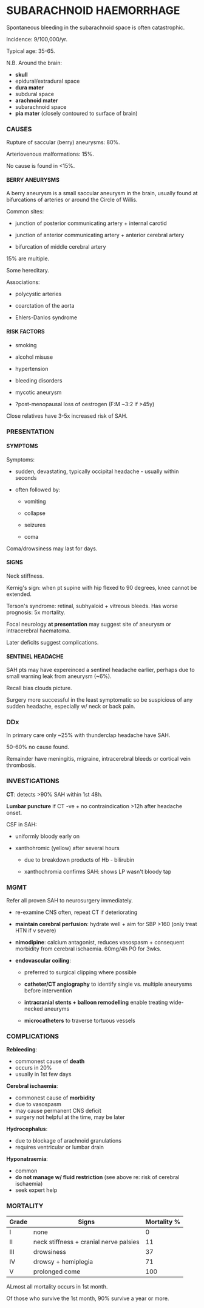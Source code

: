 # SUBARACHNOID HAEMORRHAGE

Spontaneous bleeding in the subarachnoid space is often catastrophic.

Incidence: 9/100,000/yr.

Typical age: 35-65.

N.B. Around the brain:

- **skull**
- epidural/extradural space
- **dura mater**
- subdural space
- **arachnoid mater**
- subarachnoid space
- **pia mater** (closely contoured to surface of brain)

### CAUSES

Rupture of saccular (berry) aneurysms: 80%.

Arteriovenous malformations: 15%.

No cause is found in <15%.

#### BERRY ANEURYSMS

A berry aneurysm is a small saccular aneurysm in the brain, usually found at bifurcations of arteries or around the Circle of Willis.

Common sites:

- junction of posterior communicating artery + internal carotid

- junction of anterior communicating artery + anterior cerebral artery

- bifurcation of middle cerebral artery

15% are multiple.

Some hereditary.

Associations:

- polycystic arteries

- coarctation of the aorta

- Ehlers-Danlos syndrome

#### RISK FACTORS

- smoking

- alcohol misuse

- hypertension

- bleeding disorders

- mycotic aneurysm

- ?post-menopausal loss of oestrogen (F:M ~3:2 if >45y)

Close relatives have 3-5x increased risk of SAH.


### PRESENTATION

#### SYMPTOMS

Symptoms: 

- sudden, devastating, typically occipital headache - usually within seconds

- often followed by:

	- vomiting

	- collapse

	- seizures

	- coma

Coma/drowsiness may last for days.

#### SIGNS

Neck stiffness. 

Kernig's sign: when pt supine with hip flexed to 90 degrees, knee cannot be extended.

Terson's syndrome: retinal, subhyaloid + vitreous bleeds. Has worse prognosis: 5x mortality.

Focal neurology **at presentation** may suggest site of aneurysm or intracerebral haematoma.

Later deficits suggest complications.

#### SENTINEL HEADACHE

SAH pts may have expereinced a sentinel headache earlier, perhaps due to small warning leak from aneurysm (~6%).

Recall bias clouds picture.

Surgery more successful in the least symptomatic so be suspicious of any sudden headache, especially w/ neck or back pain.

### DDx

In primary care only ~25% with thunderclap headache have SAH.

50-60% no cause found.

Remainder have meningitis, migraine, intracerebral bleeds or cortical vein thrombosis. 

### INVESTIGATIONS

**CT**: detects >90% SAH within 1st 48h.

**Lumbar puncture** if CT -ve + no contraindication >12h after headache onset.

CSF in SAH:

- uniformly bloody early on

- xanthohromic (yellow) after several hours

	- due to breakdown products of Hb - bilirubin

	- xanthochromia confirms SAH: shows LP wasn't bloody tap

### MGMT

Refer all proven SAH to neurosurgery immediately.

- re-examine CNS often, repeat CT if deteriorating

- **maintain cerebral perfusion**: hydrate well + aim for SBP >160 (only treat HTN if v severe)

- **nimodipine**: calcium antagonist, reduces vasospasm + consequent morbidity from cerebral ischaemia. 60mg/4h PO for 3wks.

- **endovascular coiling**:
	
	- preferred to surgical clipping where possible
	
	- **catheter/CT angiography** to identify single vs. multiple aneurysms before intervention
	
	- **intracranial stents + balloon remodelling** enable treating wide-necked aneuryms
	
	- **microcatheters** to traverse tortuous vessels


### COMPLICATIONS

**Rebleeding**: 

- commonest cause of **death**
- occurs in 20%
- usually in 1st few days

**Cerebral ischaemia**:

- commonest cause of **morbidity**
- due to vasospasm
- may cause permanent CNS deficit
- surgery not helpful at the time, may be later

**Hydrocephalus**:

- due to blockage of arachnoid granulations
- requires ventricular or lumbar drain

**Hyponatraemia**:

- common
- **do not manage w/ fluid restriction** (see above re: risk of cerebral ischaemia)
- seek expert help

### MORTALITY

Grade | Signs | Mortality %
-- | -- | --
I | none | 0
II | neck stiffness + cranial nerve palsies | 11
III | drowsiness | 37
IV | drowsy + hemiplegia | 71 
V | prolonged come | 100

ALmost all mortality occurs in 1st month.

Of those who survive the 1st month, 90% survive a year or more.